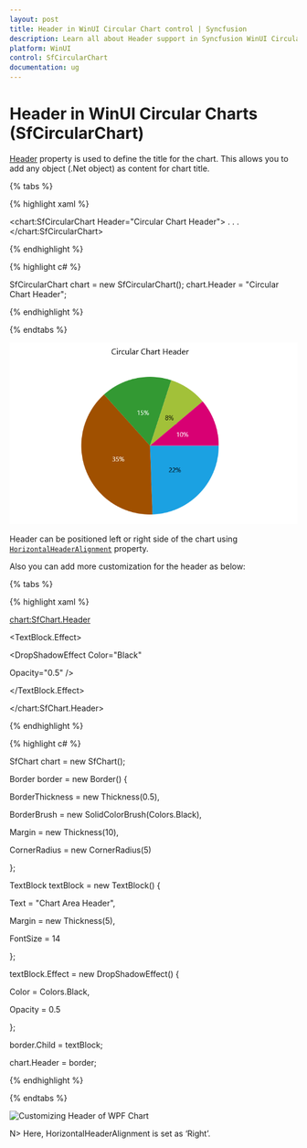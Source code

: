 ```yaml
---
layout: post
title: Header in WinUI Circular Chart control | Syncfusion
description: Learn all about Header support in Syncfusion WinUI Circular Charts (SfCircularChart) control, its elements and more details.
platform: WinUI
control: SfCircularChart
documentation: ug
---
```


# Header in WinUI Circular Charts (SfCircularChart)

[Header]() property is used to define the title for the chart. This allows you to add any object (.Net object) as content for chart title. 

{% tabs %}

{% highlight xaml %}

<chart:SfCircularChart Header="Circular Chart Header">
. . .
</chart:SfCircularChart>

{% endhighlight %}

{% highlight c# %}

SfCircularChart chart = new SfCircularChart();
chart.Header = "Circular Chart Header";

{% endhighlight %}

{% endtabs %}

![WinUI Circular Chart with Header](Header_Images/WinUI_Circular_chart_Header.png)


Header can be positioned left or right side of the chart using [`HorizontalHeaderAlignment`](https://help.syncfusion.com/cr/wpf/Syncfusion.UI.Xaml.Charts.ChartBase.html#Syncfusion_UI_Xaml_Charts_ChartBase_HorizontalHeaderAlignment) property.

Also you can add more customization for the header as below: 

{% tabs %}

{% highlight xaml %}

<chart:SfChart.Header>

<Border BorderThickness="0.5" BorderBrush="Black" Margin="10" CornerRadius="5">

<TextBlock FontSize="14" Text="Chart Area Header" Margin="5">

<TextBlock.Effect>

<DropShadowEffect Color="Black" 

Opacity="0.5" />

</TextBlock.Effect>

</TextBlock>

</Border>

</chart:SfChart.Header>

{% endhighlight %}

{% highlight c# %}

SfChart chart = new SfChart();

Border border = new Border()
{

BorderThickness = new Thickness(0.5),

BorderBrush = new SolidColorBrush(Colors.Black),

Margin = new Thickness(10),

CornerRadius = new CornerRadius(5)

};

TextBlock textBlock = new TextBlock()
{

Text = "Chart Area Header",

Margin = new Thickness(5),

FontSize = 14

};

textBlock.Effect = new DropShadowEffect()
{

Color = Colors.Black,

Opacity = 0.5

};

border.Child = textBlock;

chart.Header = border;

{% endhighlight %}

{% endtabs %}

![Customizing Header of WPF Chart](Area_images/wpf-chart-header-customization.jpeg)


N> Here, HorizontalHeaderAlignment is set as ‘Right’.

